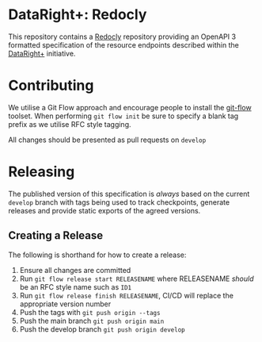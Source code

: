 # DataRight+: Redocly

This repository contains a [Redocly](https://github.com/Redocly/redoc) repository providing an OpenAPI 3 formatted specification of the resource endpoints described within the [DataRight+](https://dataright.plus) initiative.

# Contributing

We utilise a Git Flow approach and encourage people to install the [git-flow](https://danielkummer.github.io/git-flow-cheatsheet/) toolset. When performing `git flow init` be sure to specify a blank tag prefix as we utilise RFC style tagging.

All changes should be presented as pull requests on `develop`

# Releasing

The published version of this specification is _always_ based on the current `develop` branch with tags being used to track checkpoints, generate releases and provide static exports of the agreed versions.

## Creating a Release

The following is shorthand for how to create a release:
1. Ensure all changes are committed
2. Run `git flow release start RELEASENAME` where RELEASENAME _should_ be an RFC style name such as `ID1`
3. Run `git flow release finish RELEASENAME`, CI/CD will replace the appropriate version number
4. Push the tags with `git push origin --tags`
5. Push the main branch `git push origin main`
6. Push the develop branch `git push origin develop`

